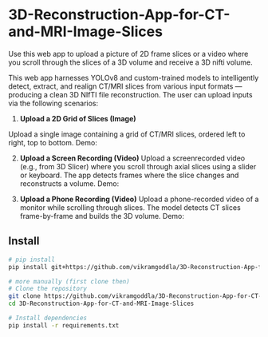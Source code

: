 # 3D-Reconstruction-App-for-CT-and-MRI-Image-Slices
Use this web app to upload a picture of 2D frame slices or a video where you scroll through the slices of a 3D volume and receive a 3D nifti volume.

This web app harnesses YOLOv8 and custom-trained models to intelligently detect, extract, and realign CT/MRI slices from various input formats — producing a clean 3D NIfTI file reconstruction. The user can upload inputs via the following scenarios:

1) **Upload a 2D Grid of Slices (Image)**
   
Upload a single image containing a grid of CT/MRI slices, ordered left to right, top to bottom.
Demo:

2) **Upload a Screen Recording (Video)**
Upload a screenrecorded video (e.g., from 3D Slicer) where you scroll through axial slices using a slider or keyboard. The app detects frames where the slice changes and reconstructs a volume.
Demo:

3) **Upload a Phone Recording (Video)**
Upload a phone-recorded video of a monitor while scrolling through slices. The model detects CT slices frame-by-frame and builds the 3D volume.
Demo:

## Install

```bash
# pip install
pip install git+https://github.com/vikramgoddla/3D-Reconstruction-App-for-CT-and-MRI-Image-Slices

# more manually (first clone then)
# Clone the repository
git clone https://github.com/vikramgoddla/3D-Reconstruction-App-for-CT-and-MRI-Image-Slices.git
cd 3D-Reconstruction-App-for-CT-and-MRI-Image-Slices

# Install dependencies
pip install -r requirements.txt



